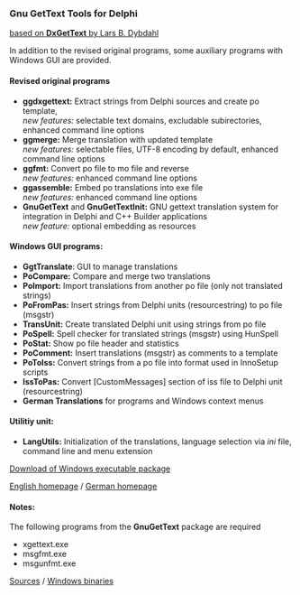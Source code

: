 ### Gnu GetText Tools for Delphi 

[based on **DxGetText** by Lars B. Dybdahl](http://sourceforge.net/projects/dxgettext/)

In addition to the revised original programs, some auxiliary programs with 
Windows GUI are provided.

#### Revised original programs
- **ggdxgettext:** Extract strings from Delphi sources and create po template,  
_new features:_ selectable text domains, excludable subirectories, enhanced command line options
- **ggmerge:** Merge translation with updated template  
_new features:_ selectable files, UTF-8 encoding by default, enhanced command line options
- **ggfmt:** Convert po file to mo file and reverse  
_new features:_ enhanced command line options 
- **ggassemble:** Embed po translations into exe file  
_new features:_ enhanced command line options 
- **GnuGetText** and **GnuGetTextInit:** GNU gettext translation system for integration 
  in Delphi and C++ Builder applications  
_new feature:_ optional embedding as resources

#### Windows GUI programs:
- **GgtTranslate**: GUI to manage translations
- **PoCompare:** Compare and merge two translations
- **PoImport:** Import translations from another po file (only not translated strings) 
- **PoFromPas:** Insert strings from Delphi units (resourcestring) to po file (msgstr) 
- **TransUnit:** Create translated Delphi unit using strings from po file
- **PoSpell:** Spell checker for translated strings (msgstr) using HunSpell
- **PoStat:** Show po file header and statistics
- **PoComment:** Insert translations (msgstr) as comments to a template
- **PoToIss:** Convert strings from a po file into format used in InnoSetup scripts
- **IssToPas:** Convert [CustomMessages] section of iss file to Delphi unit (resourcestring) 
- **German Translations** for programs and Windows context menus

#### Utilitiy unit:
- **LangUtils:** Initialization of the translations, language selection via *ini* file, command line and menu extension

[Download of Windows executable package](https://www.rathlev-home.de/tools/download/ggt-translate-setup.exe)

[English homepage](https://www.rathlev-home.de/index-e.html?tools/prog-e.html#gettext) / 
[German homepage](https://www.rathlev-home.de/tools/progtools.html#language)

#### Notes:
The following programs from the **GnuGetText** package are required
- xgettext.exe
- msgfmt.exe
- msgunfmt.exe

[Sources](https://www.gnu.org/software/gettext/) / [Windows binaries](https://mlocati.github.io/gettext-iconv-windows/) 

